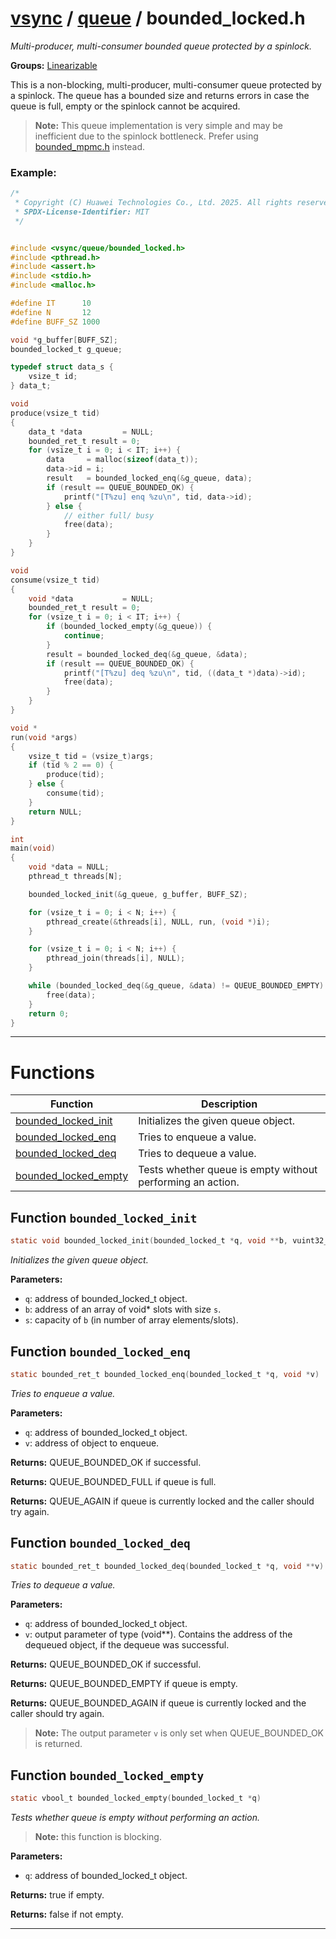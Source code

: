 #  [vsync](../README.md) / [queue](README.md) / bounded_locked.h
_Multi-producer, multi-consumer bounded queue protected by a spinlock._ 

**Groups:** [Linearizable](../GROUP_linearizable.md)

This is a non-blocking, multi-producer, multi-consumer queue protected by a spinlock. The queue has a bounded size and returns errors in case the queue is full, empty or the spinlock cannot be acquired.

> **Note:** This queue implementation is very simple and may be inefficient due to the spinlock bottleneck. Prefer using [bounded_mpmc.h](bounded_mpmc.h.md) instead.


### Example:



```c
/*
 * Copyright (C) Huawei Technologies Co., Ltd. 2025. All rights reserved.
 * SPDX-License-Identifier: MIT
 */


#include <vsync/queue/bounded_locked.h>
#include <pthread.h>
#include <assert.h>
#include <stdio.h>
#include <malloc.h>

#define IT      10
#define N       12
#define BUFF_SZ 1000

void *g_buffer[BUFF_SZ];
bounded_locked_t g_queue;

typedef struct data_s {
    vsize_t id;
} data_t;

void
produce(vsize_t tid)
{
    data_t *data         = NULL;
    bounded_ret_t result = 0;
    for (vsize_t i = 0; i < IT; i++) {
        data     = malloc(sizeof(data_t));
        data->id = i;
        result   = bounded_locked_enq(&g_queue, data);
        if (result == QUEUE_BOUNDED_OK) {
            printf("[T%zu] enq %zu\n", tid, data->id);
        } else {
            // either full/ busy
            free(data);
        }
    }
}

void
consume(vsize_t tid)
{
    void *data           = NULL;
    bounded_ret_t result = 0;
    for (vsize_t i = 0; i < IT; i++) {
        if (bounded_locked_empty(&g_queue)) {
            continue;
        }
        result = bounded_locked_deq(&g_queue, &data);
        if (result == QUEUE_BOUNDED_OK) {
            printf("[T%zu] deq %zu\n", tid, ((data_t *)data)->id);
            free(data);
        }
    }
}

void *
run(void *args)
{
    vsize_t tid = (vsize_t)args;
    if (tid % 2 == 0) {
        produce(tid);
    } else {
        consume(tid);
    }
    return NULL;
}

int
main(void)
{
    void *data = NULL;
    pthread_t threads[N];

    bounded_locked_init(&g_queue, g_buffer, BUFF_SZ);

    for (vsize_t i = 0; i < N; i++) {
        pthread_create(&threads[i], NULL, run, (void *)i);
    }

    for (vsize_t i = 0; i < N; i++) {
        pthread_join(threads[i], NULL);
    }

    while (bounded_locked_deq(&g_queue, &data) != QUEUE_BOUNDED_EMPTY) {
        free(data);
    }
    return 0;
}
```

 

---
# Functions 

| Function | Description |
|---|---|
| [bounded_locked_init](bounded_locked.h.md#function-bounded_locked_init) | Initializes the given queue object.  |
| [bounded_locked_enq](bounded_locked.h.md#function-bounded_locked_enq) | Tries to enqueue a value.  |
| [bounded_locked_deq](bounded_locked.h.md#function-bounded_locked_deq) | Tries to dequeue a value.  |
| [bounded_locked_empty](bounded_locked.h.md#function-bounded_locked_empty) | Tests whether queue is empty without performing an action.  |

##  Function `bounded_locked_init`

```c
static void bounded_locked_init(bounded_locked_t *q, void **b, vuint32_t s)
``` 
_Initializes the given queue object._ 




**Parameters:**

- `q`: address of bounded_locked_t object. 
- `b`: address of an array of void* slots with size `s`. 
- `s`: capacity of `b` (in number of array elements/slots). 




##  Function `bounded_locked_enq`

```c
static bounded_ret_t bounded_locked_enq(bounded_locked_t *q, void *v)
``` 
_Tries to enqueue a value._ 




**Parameters:**

- `q`: address of bounded_locked_t object. 
- `v`: address of object to enqueue.


**Returns:** QUEUE_BOUNDED_OK if successful. 

**Returns:** QUEUE_BOUNDED_FULL if queue is full. 

**Returns:** QUEUE_AGAIN if queue is currently locked and the caller should try again. 



##  Function `bounded_locked_deq`

```c
static bounded_ret_t bounded_locked_deq(bounded_locked_t *q, void **v)
``` 
_Tries to dequeue a value._ 




**Parameters:**

- `q`: address of bounded_locked_t object. 
- `v`: output parameter of type (void**). Contains the address of the dequeued object, if the dequeue was successful.


**Returns:** QUEUE_BOUNDED_OK if successful. 

**Returns:** QUEUE_BOUNDED_EMPTY if queue is empty. 

**Returns:** QUEUE_BOUNDED_AGAIN if queue is currently locked and the caller should try again.

> **Note:** The output parameter `v` is only set when QUEUE_BOUNDED_OK is returned. 


##  Function `bounded_locked_empty`

```c
static vbool_t bounded_locked_empty(bounded_locked_t *q)
``` 
_Tests whether queue is empty without performing an action._ 


> **Note:** this function is blocking.



**Parameters:**

- `q`: address of bounded_locked_t object.


**Returns:** true if empty. 

**Returns:** false if not empty. 




---
